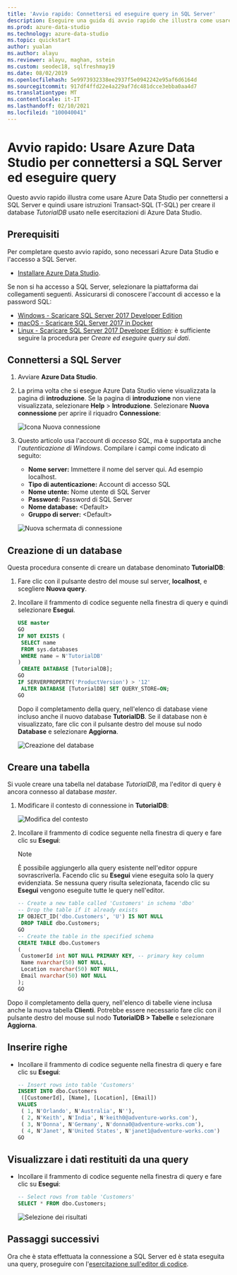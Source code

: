 ```yaml
---
title: 'Avvio rapido: Connettersi ed eseguire query in SQL Server'
description: Eseguire una guida di avvio rapido che illustra come usare Azure Data Studio per connettersi a SQL Server e quindi usare istruzioni Transact-SQL (T-SQL) per creare un database.
ms.prod: azure-data-studio
ms.technology: azure-data-studio
ms.topic: quickstart
author: yualan
ms.author: alayu
ms.reviewer: alayu, maghan, sstein
ms.custom: seodec18, sqlfreshmay19
ms.date: 08/02/2019
ms.openlocfilehash: 5e9973932338ee2937f5e0942242e95af6d6164d
ms.sourcegitcommit: 917df4ffd22e4a229af7dc481dcce3ebba0aa4d7
ms.translationtype: MT
ms.contentlocale: it-IT
ms.lasthandoff: 02/10/2021
ms.locfileid: "100040041"
---
```

# <a name="quickstart-use-azure-data-studio-to-connect-and-query-sql-server"></a>Avvio rapido: Usare Azure Data Studio per connettersi a SQL Server ed eseguire query

Questo avvio rapido illustra come usare Azure Data Studio per connettersi a SQL Server e quindi usare istruzioni Transact-SQL (T-SQL) per creare il database *TutorialDB* usato nelle esercitazioni di Azure Data Studio.

## <a name="prerequisites"></a>Prerequisiti

Per completare questo avvio rapido, sono necessari Azure Data Studio e l'accesso a SQL Server.

- [Installare Azure Data Studio](./download-azure-data-studio.md).

Se non si ha accesso a SQL Server, selezionare la piattaforma dai collegamenti seguenti. Assicurarsi di conoscere l'account di accesso e la password SQL:

- [Windows - Scaricare SQL Server 2017 Developer Edition](https://www.microsoft.com/sql-server/sql-server-downloads)
- [macOS - Scaricare SQL Server 2017 in Docker](../linux/quickstart-install-connect-docker.md)
- [Linux - Scaricare SQL Server 2017 Developer Edition](../linux/sql-server-linux-overview.md#install): è sufficiente seguire la procedura per *Creare ed eseguire query sui dati*.

## <a name="connect-to-a-sql-server"></a>Connettersi a SQL Server

1. Avviare **Azure Data Studio**.

2. La prima volta che si esegue Azure Data Studio viene visualizzata la pagina di **introduzione**. Se la pagina di **introduzione** non viene visualizzata, selezionare **Help** > **Introduzione**. Selezionare **Nuova connessione** per aprire il riquadro **Connessione**:

   ![Icona Nuova connessione](media/quickstart-sql-server/new-connection-icon.png)

3. Questo articolo usa l'account di *accesso SQL*, ma è supportata anche l'*autenticazione di Windows*. Compilare i campi come indicato di seguito:

   - **Nome server:** Immettere il nome del server qui. Ad esempio localhost.
   - **Tipo di autenticazione:** Account di accesso SQL
   - **Nome utente:** Nome utente di SQL Server
   - **Password:** Password di SQL Server
   - **Nome database:** \<Default\>
   - **Gruppo di server:** \<Default\>

   ![Nuova schermata di connessione](media/quickstart-sql-server/new-connection-screen.png)

## <a name="create-a-database"></a>Creazione di un database

Questa procedura consente di creare un database denominato **TutorialDB**:

1. Fare clic con il pulsante destro del mouse sul server, **localhost**, e scegliere **Nuova query**.

2. Incollare il frammento di codice seguente nella finestra di query e quindi selezionare **Esegui**.

    ```sql
    USE master
    GO
    IF NOT EXISTS (
     SELECT name
     FROM sys.databases
     WHERE name = N'TutorialDB'
    )
     CREATE DATABASE [TutorialDB];
    GO
    IF SERVERPROPERTY('ProductVersion') > '12'
     ALTER DATABASE [TutorialDB] SET QUERY_STORE=ON;
    GO
    ```

   Dopo il completamento della query, nell'elenco di database viene incluso anche il nuovo database **TutorialDB**. Se il database non è visualizzato, fare clic con il pulsante destro del mouse sul nodo **Database** e selezionare **Aggiorna**.

   ![Creazione del database](media/quickstart-sql-server/create-database.png)

## <a name="create-a-table"></a>Creare una tabella

Si vuole creare una tabella nel database *TutorialDB*, ma l'editor di query è ancora connesso al database *master*.

1. Modificare il contesto di connessione in **TutorialDB**:

   ![Modifica del contesto](media/quickstart-sql-server/change-context.png)

2. Incollare il frammento di codice seguente nella finestra di query e fare clic su **Esegui**:

   > [!NOTE]
   > È possibile aggiungerlo alla query esistente nell'editor oppure sovrascriverla. Facendo clic su **Esegui** viene eseguita solo la query evidenziata. Se nessuna query risulta selezionata, facendo clic su **Esegui** vengono eseguite tutte le query nell'editor.

    ```sql
    -- Create a new table called 'Customers' in schema 'dbo'
    -- Drop the table if it already exists
    IF OBJECT_ID('dbo.Customers', 'U') IS NOT NULL
     DROP TABLE dbo.Customers;
    GO
    -- Create the table in the specified schema
    CREATE TABLE dbo.Customers
    (
     CustomerId int NOT NULL PRIMARY KEY, -- primary key column
     Name nvarchar(50) NOT NULL,
     Location nvarchar(50) NOT NULL,
     Email nvarchar(50) NOT NULL
    );
    GO
    ```

Dopo il completamento della query, nell'elenco di tabelle viene inclusa anche la nuova tabella **Clienti**. Potrebbe essere necessario fare clic con il pulsante destro del mouse sul nodo **TutorialDB > Tabelle** e selezionare **Aggiorna**.

## <a name="insert-rows"></a>Inserire righe

- Incollare il frammento di codice seguente nella finestra di query e fare clic su **Esegui**:

    ```sql
    -- Insert rows into table 'Customers'
    INSERT INTO dbo.Customers
     ([CustomerId], [Name], [Location], [Email])
    VALUES
     ( 1, N'Orlando', N'Australia', N''),
     ( 2, N'Keith', N'India', N'keith0@adventure-works.com'),
     ( 3, N'Donna', N'Germany', N'donna0@adventure-works.com'),
     ( 4, N'Janet', N'United States', N'janet1@adventure-works.com')
    GO
    ```

## <a name="view-the-data-returned-by-a-query"></a>Visualizzare i dati restituiti da una query

 - Incollare il frammento di codice seguente nella finestra di query e fare clic su **Esegui**:

   ```sql
   -- Select rows from table 'Customers'
   SELECT * FROM dbo.Customers;
   ```

   ![Selezione dei risultati](media/quickstart-sql-server/select-results.png)

## <a name="next-steps"></a>Passaggi successivi

Ora che è stata effettuata la connessione a SQL Server ed è stata eseguita una query, proseguire con l'[esercitazione sull'editor di codice](tutorial-sql-editor.md).
